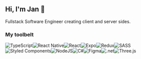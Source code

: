 ## Hi, I'm Jan 🐲

<!--![header](https://capsule-render.vercel.app/api?type=waving&height=200&&fontAlign=30&fontAlignY=40&text=Hi%2C%20I%27m%20Jan%20%F0%9F%90%B2%&animation=fadeIn)--->

Fullstack Software Engineer creating client and server sides.

<!-- <img align="right" width="50%" src="https://github-readme-stats.vercel.app/api?username=net-runner&show_icons=true&theme=dark"/> -->

### My toolbelt
![TypeScript](https://img.shields.io/badge/typescript-%23007ACC.svg?style=for-the-badge&logo=typescript&logoColor=white)![React Native](https://img.shields.io/badge/react_native-%2320232a.svg?style=for-the-badge&logo=react&logoColor=%2361DAFB)![React](https://img.shields.io/badge/react-%2320232a.svg?style=for-the-badge&logo=react&logoColor=%2361DAFB)![Expo](https://img.shields.io/badge/expo-1C1E24?style=for-the-badge&logo=expo&logoColor=#D04A37)![Redux](https://img.shields.io/badge/redux-%23593d88.svg?style=for-the-badge&logo=redux&logoColor=white)![SASS](https://img.shields.io/badge/SASS-hotpink.svg?style=for-the-badge&logo=SASS&logoColor=white)![Styled Components](https://img.shields.io/badge/styled--components-DB7093?style=for-the-badge&logo=styled-components&logoColor=white)![NodeJS](https://img.shields.io/badge/node.js-6DA55F?style=for-the-badge&logo=node.js&logoColor=white)![C#](https://img.shields.io/badge/c%23-%23239120.svg?style=for-the-badge&logo=c-sharp&logoColor=white)![Figma](https://img.shields.io/badge/Figma-F24E1E?style=for-the-badge&logo=figma&logoColor=white)![.net](https://img.shields.io/badge/.NET-512BD4?style=for-the-badge&logo=dotnet&logoColor=white)![Three.js](https://img.shields.io/badge/ThreeJs-black?style=for-the-badge&logo=three.js&logoColor=white)

